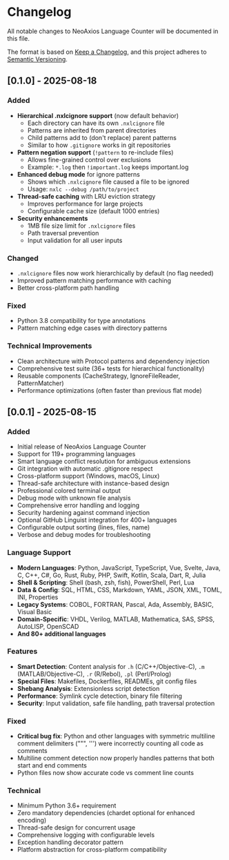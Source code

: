 # Changelog

All notable changes to NeoAxios Language Counter will be documented in this file.

The format is based on [Keep a Changelog](https://keepachangelog.com/en/1.0.0/),
and this project adheres to [Semantic Versioning](https://semver.org/spec/v2.0.0.html).

## [0.1.0] - 2025-08-18

### Added
- **Hierarchical .nxlcignore support** (now default behavior)
  - Each directory can have its own `.nxlcignore` file
  - Patterns are inherited from parent directories
  - Child patterns add to (don't replace) parent patterns
  - Similar to how `.gitignore` works in git repositories
- **Pattern negation support** (`!pattern` to re-include files)
  - Allows fine-grained control over exclusions
  - Example: `*.log` then `!important.log` keeps important.log
- **Enhanced debug mode** for ignore patterns
  - Shows which `.nxlcignore` file caused a file to be ignored
  - Usage: `nxlc --debug /path/to/project`
- **Thread-safe caching** with LRU eviction strategy
  - Improves performance for large projects
  - Configurable cache size (default 1000 entries)
- **Security enhancements**
  - 1MB file size limit for `.nxlcignore` files
  - Path traversal prevention
  - Input validation for all user inputs

### Changed
- `.nxlcignore` files now work hierarchically by default (no flag needed)
- Improved pattern matching performance with caching
- Better cross-platform path handling

### Fixed
- Python 3.8 compatibility for type annotations
- Pattern matching edge cases with directory patterns

### Technical Improvements
- Clean architecture with Protocol patterns and dependency injection
- Comprehensive test suite (36+ tests for hierarchical functionality)
- Reusable components (CacheStrategy, IgnoreFileReader, PatternMatcher)
- Performance optimizations (often faster than previous flat mode)

## [0.0.1] - 2025-08-15

### Added
- Initial release of NeoAxios Language Counter
- Support for 119+ programming languages
- Smart language conflict resolution for ambiguous extensions
- Git integration with automatic .gitignore respect
- Cross-platform support (Windows, macOS, Linux)
- Thread-safe architecture with instance-based design
- Professional colored terminal output
- Debug mode with unknown file analysis
- Comprehensive error handling and logging
- Security hardening against command injection
- Optional GitHub Linguist integration for 400+ languages
- Configurable output sorting (lines, files, name)
- Verbose and debug modes for troubleshooting

### Language Support
- **Modern Languages**: Python, JavaScript, TypeScript, Vue, Svelte, Java, C, C++, C#, Go, Rust, Ruby, PHP, Swift, Kotlin, Scala, Dart, R, Julia
- **Shell & Scripting**: Shell (bash, zsh, fish), PowerShell, Perl, Lua  
- **Data & Config**: SQL, HTML, CSS, Markdown, YAML, JSON, XML, TOML, INI, Properties
- **Legacy Systems**: COBOL, FORTRAN, Pascal, Ada, Assembly, BASIC, Visual Basic
- **Domain-Specific**: VHDL, Verilog, MATLAB, Mathematica, SAS, SPSS, AutoLISP, OpenSCAD
- **And 80+ additional languages**

### Features
- **Smart Detection**: Content analysis for `.h` (C/C++/Objective-C), `.m` (MATLAB/Objective-C), `.r` (R/Rebol), `.pl` (Perl/Prolog)
- **Special Files**: Makefiles, Dockerfiles, READMEs, git config files
- **Shebang Analysis**: Extensionless script detection
- **Performance**: Symlink cycle detection, binary file filtering
- **Security**: Input validation, safe file handling, path traversal protection

### Fixed
- **Critical bug fix**: Python and other languages with symmetric multiline comment delimiters (""", ''') were incorrectly counting all code as comments
- Multiline comment detection now properly handles patterns that both start and end comments
- Python files now show accurate code vs comment line counts

### Technical
- Minimum Python 3.6+ requirement
- Zero mandatory dependencies (chardet optional for enhanced encoding)
- Thread-safe design for concurrent usage
- Comprehensive logging with configurable levels
- Exception handling decorator pattern
- Platform abstraction for cross-platform compatibility
